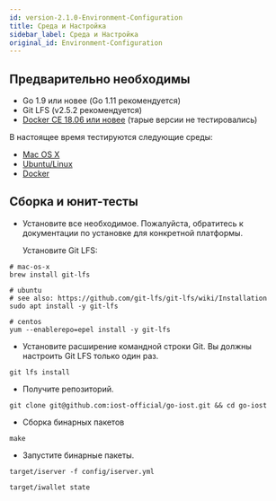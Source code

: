 ```yaml
---
id: version-2.1.0-Environment-Configuration
title: Среда и Настройка
sidebar_label: Среда и Настройка
original_id: Environment-Configuration
---
```


## Предварительно необходимы

* Go 1.9 или новее (Go 1.11 рекомендуется)
* Git LFS (v2.5.2 рекомендуется)
* [Docker CE 18.06 или новее](https://docs.docker.com/install/) (тарые версии не тестировались)

В настоящее время тестируются следующие среды:

* [Mac OS X](#mac-os-x)
* [Ubuntu/Linux](#ubuntu-linux)
* [Docker](#docker)

## Сборка и юнит-тесты

- Установите все необходимое.
   Пожалуйста, обратитесь к документации по установке для конкретной платформы.

   Установите Git LFS:

```
# mac-os-x
brew install git-lfs

# ubuntu
# see also: https://github.com/git-lfs/git-lfs/wiki/Installation
sudo apt install -y git-lfs

# centos
yum --enablerepo=epel install -y git-lfs
```

- Установите расширение командной строки Git. Вы должны настроить Git LFS только один раз.

```
git lfs install
```

- Получите репозиторий.

```
git clone git@github.com:iost-official/go-iost.git && cd go-iost
```

- Сборка бинарных пакетов

```
make
```

- Запустите бинарные пакеты.

```
target/iserver -f config/iserver.yml

target/iwallet state
```
